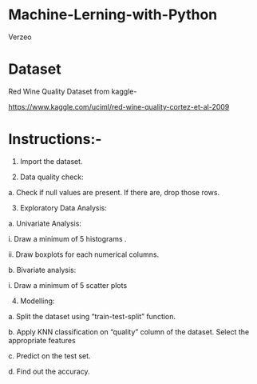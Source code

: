 # Machine-Lerning-with-Python

Verzeo

# Dataset

Red Wine Quality Dataset from kaggle-

https://www.kaggle.com/uciml/red-wine-quality-cortez-et-al-2009

# Instructions:-

1. Import the dataset. 

2. Data quality check: 

a. Check if null values are present. If there are, drop those rows. 

3. Exploratory Data Analysis: 

a. Univariate Analysis: 

i. Draw a minimum of 5 histograms . 

ii. Draw boxplots for each numerical columns. 

b. Bivariate analysis: 

i. Draw a minimum of 5 scatter plots 

4. Modelling: 

a. Split the dataset using “train-test-split” function. 

b. Apply KNN classification on “quality” column of the dataset. Select the appropriate features 

c. Predict on the test set. 

d. Find out the accuracy.
